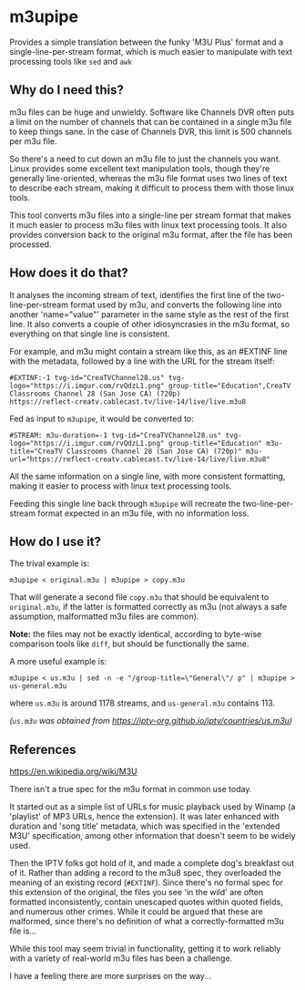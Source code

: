# m3upipe

Provides a simple translation between the funky 'M3U Plus' format and a single-line-per-stream
format, which is much easier to manipulate with text processing tools like `sed` and `awk`

## Why do I need this?

m3u files can be huge and unwieldy. Software like Channels DVR often puts a limit on the 
number of channels that can be contained in a single m3u file to keep things sane. In the
case of Channels DVR, this limit is 500 channels per m3u file. 

So there's a need to cut down an m3u file to just the channels you want. Linux provides
some excellent text manipulation tools, though they're generally line-oriented, whereas
the m3u file format uses two lines of text to describe each stream, making it difficult
to process them with those linux tools.

This tool converts m3u files into a single-line per stream format that makes it much
easier to process m3u files with linux text processing tools. It also provides conversion
back to the original m3u format, after the file has been processed.

## How does it do that?

It analyses the incoming stream of text, identifies the first line of the two-line-per-stream
format used by m3u, and converts the following line into another 'name="value"' parameter in
the same style as the rest of the first line. It also converts a couple of other idiosyncrasies
in the m3u format, so everything on that single line is consistent.

For example, and m3u might contain a stream like this, as an #EXTINF line with the metadata,
followed by a line with the URL for the stream itself:

```
#EXTINF:-1 tvg-id="CreaTVChannel28.us" tvg-logo="https://i.imgur.com/rvQdzL1.png" group-title="Education",CreaTV Classrooms Channel 28 (San Jose CA) (720p)
https://reflect-creatv.cablecast.tv/live-14/live/live.m3u8
```
Fed as input to `m3upipe`, it would be converted to:

```
#STREAM: m3u-duration=-1 tvg-id="CreaTVChannel28.us" tvg-logo="https://i.imgur.com/rvQdzL1.png" group-title="Education" m3u-title="CreaTV Classrooms Channel 28 (San Jose CA) (720p)" m3u-url="https://reflect-creatv.cablecast.tv/live-14/live/live.m3u8"
```
All the same information on a single line, with more consistent formatting, making it easier
to process with linux text processing tools.

Feeding this single line back through `m3upipe` will recreate the two-line-per-stream format
expected in an m3u file, with no information loss.

## How do I use it?

The trival example is:
```
m3upipe < original.m3u | m3upipe > copy.m3u
```
That will generate a second file `copy.m3u` that should be equivalent to `original.m3u`, if the
latter is formatted correctly as m3u (not always a safe assumption, malformatted m3u files are
common).

**Note:** the files may not be exactly identical, according to byte-wise comparison tools like
`diff`, but should be functionally the same.

A more useful example is:
```
m3upipe < us.m3u | sed -n -e "/group-title=\"General\"/ p" | m3upipe > us-general.m3u
```
where `us.m3u` is around 1178 streams, and `us-general.m3u` contains 113.

_(`us.m3u` was obtained from https://iptv-org.github.io/iptv/countries/us.m3u)_

## References

https://en.wikipedia.org/wiki/M3U

There isn't a true spec for the m3u format in common use today.

It started out as a simple list of URLs for music playback used by Winamp (a 'playlist' of MP3
URLs, hence the extension). It was later enhanced with duration and 'song title' metadata,
which was specified in the 'extended M3U' specification, among other information that doesn't
seem to be widely used.

Then the IPTV folks got hold of it, and made a complete dog's breakfast out of it. Rather than
adding a record to the m3u8 spec, they overloaded the meaning of an existing record (`#EXTINF`).
Since there's no formal spec for this extension of the original, the files you see 'in the wild'
are often formatted inconsistently, contain unescaped quotes within quoted fields, and numerous
other crimes. While it could be argued that these are malformed, since there's no definition of
what a correctly-formatted m3u file is...

While this tool may seem trivial in functionality, getting it to work reliably with a variety
of real-world m3u files has been a challenge.

I have a feeling there are more surprises on the way...
